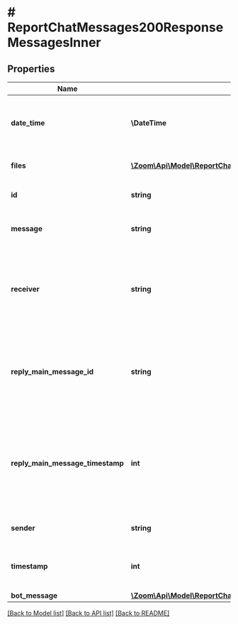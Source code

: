 # # ReportChatMessages200ResponseMessagesInner

## Properties

Name | Type | Description | Notes
------------ | ------------- | ------------- | -------------
**date_time** | **\DateTime** | The timestamp at which the chat message was sent. | [optional]
**files** | [**\Zoom\Api\Model\ReportChatMessages200ResponseDeletedMessagesInnerFilesInner[]**](ReportChatMessages200ResponseDeletedMessagesInnerFilesInner.md) | Information about the chat files. | [optional]
**id** | **string** | The chat message&#39;s ID. | [optional]
**message** | **string** | The contents of the chat message. | [optional]
**receiver** | **string** | The chat message&#39;s recipient. This field only returns if the chat session &#x60;type&#x60; value is &#x60;1:1&#x60;. | [optional]
**reply_main_message_id** | **string** | The reply message&#39;s unique ID. The API only returns this value if the message is a reply message. | [optional]
**reply_main_message_timestamp** | **int** | A timestamp of when the reply message was sent. The API only returns this value if the message is a reply message. | [optional]
**sender** | **string** | The chat message&#39;s sender. | [optional]
**timestamp** | **int** | The message&#39;s timestamp, in milliseconds. | [optional]
**bot_message** | [**\Zoom\Api\Model\ReportChatMessages200ResponseMessagesInnerBotMessage**](ReportChatMessages200ResponseMessagesInnerBotMessage.md) |  | [optional]

[[Back to Model list]](../../README.md#models) [[Back to API list]](../../README.md#endpoints) [[Back to README]](../../README.md)

